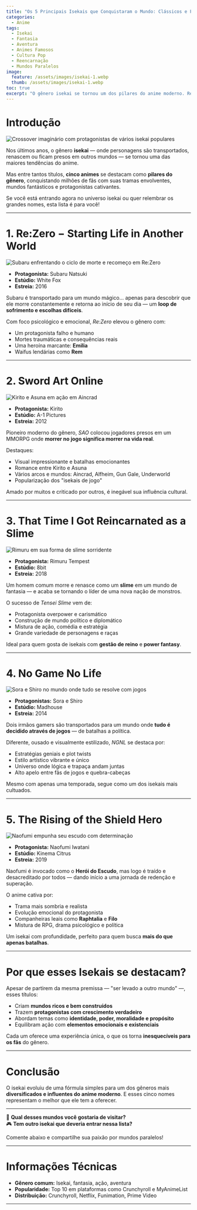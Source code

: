 ```yaml
---
title: "Os 5 Principais Isekais que Conquistaram o Mundo: Clássicos e Fenômenos do Gênero"
categories:
  - Anime
tags:
  - Isekai
  - Fantasia
  - Aventura
  - Animes Famosos
  - Cultura Pop
  - Reencarnação
  - Mundos Paralelos
image:
  feature: /assets/images/isekai-1.webp
  thumb: /assets/images/isekai-1.webp
toc: true
excerpt: "O gênero isekai se tornou um dos pilares do anime moderno. Reunimos os cinco maiores títulos que ajudaram a transformar essa vertente em um fenômeno global — cada um com sua própria visão de mundos paralelos."
---
```


# Introdução

![Crossover imaginário com protagonistas de vários isekai populares](/assets/images/isekai-1.webp)

Nos últimos anos, o gênero **isekai** — onde personagens são transportados, renascem ou ficam presos em outros mundos — se tornou uma das maiores tendências do anime.

Mas entre tantos títulos, **cinco animes** se destacam como **pilares do gênero**, conquistando milhões de fãs com suas tramas envolventes, mundos fantásticos e protagonistas cativantes.

Se você está entrando agora no universo isekai ou quer relembrar os grandes nomes, esta lista é para você!

---

# 1. Re:Zero − Starting Life in Another World

![Subaru enfrentando o ciclo de morte e recomeço em Re:Zero](/assets/images/isekai-rezero.webp)

- **Protagonista:** Subaru Natsuki  
- **Estúdio:** White Fox  
- **Estreia:** 2016  

Subaru é transportado para um mundo mágico... apenas para descobrir que ele morre constantemente e retorna ao início de seu dia — um **loop de sofrimento e escolhas difíceis**.  

Com foco psicológico e emocional, *Re:Zero* elevou o gênero com:

- Um protagonista falho e humano  
- Mortes traumáticas e consequências reais  
- Uma heroína marcante: **Emilia**  
- Waifus lendárias como **Rem**  

---

# 2. Sword Art Online

![Kirito e Asuna em ação em Aincrad](/assets/images/isekai-sao.webp)

- **Protagonista:** Kirito  
- **Estúdio:** A-1 Pictures  
- **Estreia:** 2012  

Pioneiro moderno do gênero, *SAO* colocou jogadores presos em um MMORPG onde **morrer no jogo significa morrer na vida real**.

Destaques:

- Visual impressionante e batalhas emocionantes  
- Romance entre Kirito e Asuna  
- Vários arcos e mundos: Aincrad, Alfheim, Gun Gale, Underworld  
- Popularização dos "isekais de jogo"  

Amado por muitos e criticado por outros, é inegável sua influência cultural.

---

# 3. That Time I Got Reincarnated as a Slime

![Rimuru em sua forma de slime sorridente](/assets/images/isekai-tensei-slime.webp)

- **Protagonista:** Rimuru Tempest  
- **Estúdio:** 8bit  
- **Estreia:** 2018  

Um homem comum morre e renasce como um **slime** em um mundo de fantasia — e acaba se tornando o líder de uma nova nação de monstros.

O sucesso de *Tensei Slime* vem de:

- Protagonista overpower e carismático  
- Construção de mundo político e diplomático  
- Mistura de ação, comédia e estratégia  
- Grande variedade de personagens e raças  

Ideal para quem gosta de isekais com **gestão de reino** e **power fantasy**.

---

# 4. No Game No Life

![Sora e Shiro no mundo onde tudo se resolve com jogos](/assets/images/isekai-ngnl.webp)

- **Protagonistas:** Sora e Shiro  
- **Estúdio:** Madhouse  
- **Estreia:** 2014  

Dois irmãos gamers são transportados para um mundo onde **tudo é decidido através de jogos** — de batalhas a política.

Diferente, ousado e visualmente estilizado, *NGNL* se destaca por:

- Estratégias geniais e plot twists  
- Estilo artístico vibrante e único  
- Universo onde lógica e trapaça andam juntas  
- Alto apelo entre fãs de jogos e quebra-cabeças  

Mesmo com apenas uma temporada, segue como um dos isekais mais cultuados.

---

# 5. The Rising of the Shield Hero

![Naofumi empunha seu escudo com determinação](/assets/images/isekai-shield-hero.webp)

- **Protagonista:** Naofumi Iwatani  
- **Estúdio:** Kinema Citrus  
- **Estreia:** 2019  

Naofumi é invocado como o **Herói do Escudo**, mas logo é traído e desacreditado por todos — dando início a uma jornada de redenção e superação.

O anime cativa por:

- Trama mais sombria e realista  
- Evolução emocional do protagonista  
- Companheiras leais como **Raphtalia** e **Filo**  
- Mistura de RPG, drama psicológico e política  

Um isekai com profundidade, perfeito para quem busca **mais do que apenas batalhas**.

---

# Por que esses Isekais se destacam?

Apesar de partirem da mesma premissa — "ser levado a outro mundo" —, esses títulos:

- Criam **mundos ricos e bem construídos**  
- Trazem **protagonistas com crescimento verdadeiro**  
- Abordam temas como **identidade, poder, moralidade e propósito**  
- Equilibram ação com **elementos emocionais e existenciais**

Cada um oferece uma experiência única, o que os torna **inesquecíveis para os fãs** do gênero.

---

# Conclusão

O isekai evoluiu de uma fórmula simples para um dos gêneros mais **diversificados e influentes do anime moderno**. E esses cinco nomes representam o melhor que ele tem a oferecer.

---

🚪 **Qual desses mundos você gostaria de visitar?**  
🎮 **Tem outro isekai que deveria entrar nessa lista?**  

Comente abaixo e compartilhe sua paixão por mundos paralelos!

---

# Informações Técnicas

- **Gênero comum:** Isekai, fantasia, ação, aventura  
- **Popularidade:** Top 10 em plataformas como Crunchyroll e MyAnimeList  
- **Distribuição:** Crunchyroll, Netflix, Funimation, Prime Video  

---
